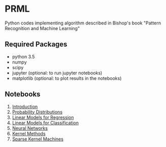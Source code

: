 # PRML
Python codes implementing algorithm described in Bishop's book "Pattern Recognition and Machine Learning"

## Required Packages
- python 3.5
- numpy
- scipy
- jupyter (optional: to run jupyter notebooks)
- matplotlib (optional: to plot results in the notebooks)

## Notebooks
1. [Introduction](https://nbviewer.jupyter.org/github/Ryo-Ito/PRML/blob/master/notebooks/ch01_Introduction.ipynb)
2. [Probability Distributions](https://nbviewer.jupyter.org/github/Ryo-Ito/PRML/blob/master/notebooks/ch02_Probability_Distributions.ipynb)
3. [Linear Models for Regression](https://nbviewer.jupyter.org/github/Ryo-Ito/PRML/blob/master/notebooks/ch03_Linear_Models_for_Regression.ipynb)
4. [Linear Models for Classification](https://nbviewer.jupyter.org/github/Ryo-Ito/PRML/blob/master/notebooks/ch04_Linear_Models_for_Classfication.ipynb)
5. [Neural Networks](https://nbviewer.jupyter.org/github/Ryo-Ito/PRML/blob/master/notebooks/ch05_Neural_Networks.ipynb)
6. [Kernel Methods](https://nbviewer.jupyter.org/github/Ryo-Ito/PRML/blob/master/notebooks/ch06_Kernel_Methods.ipynb)
7. [Sparse Kernel Machines](https://nbviewer.jupyter.org/github/Ryo-Ito/PRML/blob/master/notebooks/ch07_Sparse_Kernel_Machines.ipynb)
